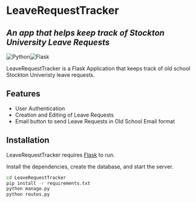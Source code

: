 # LeaveRequestTracker
## _An app that helps keep track of Stockton University Leave Requests_
![Python](https://img.shields.io/badge/python-black?style=for-the-badge&logo=python&logoColor=white)![Flask](https://img.shields.io/badge/flask-%23000.svg?style=for-the-badge&logo=flask&logoColor=white)

LeaveRequestTracker is a Flask Application that keeps track of old school Stockton Univeristy leave requests.

## Features

- User Authentication
- Creation and Editing of Leave Requests
- Email button to send Leave Requests in Old School Email format

## Installation

LeaveRequestTracker requires [Flask](https://flask.palletsprojects.com/en/3.0.x/) to run.

Install the dependencies, create the database, and start the server.

```sh
cd LeaveRequestTracker
pip install -r requirements.txt
python manage.py
python routes.py
```
